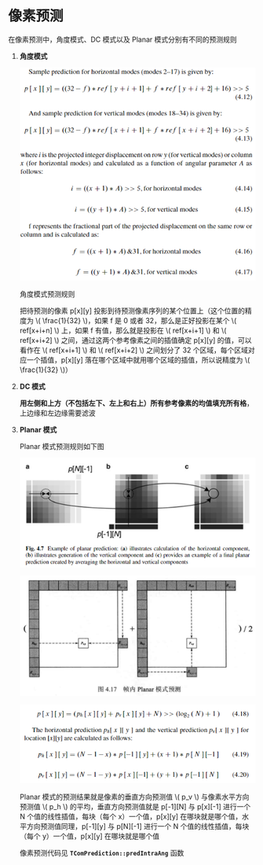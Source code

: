 # 像素预测

在像素预测中，角度模式、DC 模式以及 Planar 模式分别有不同的预测规则

1. **角度模式**

   ![%E5%83%8F%E7%B4%A0%E9%A2%84%E6%B5%8B%201663ac0299274402aedf550885e7c58f/Untitled.png](markdown_images/Untitled-1604935092873.png)

   角度模式预测规则

   把待预测的像素 p[x]\[y] 投影到待预测像素序列的某个位置上（这个位置的精度为 \\( \frac{1}{32} \\)，如果 f 是 0 或者 32，那么是正好投影在某个 \\( ref[x+i+n] \\) 上，如果 f 有值，那么就是投影在 \\( ref[x+i+1] \\) 和 \\( ref[x+i+2] \\) 之间，通过这两个参考像素之间的插值确定 p[x]\[y] 的值，可以看作在 \\( ref[x+i+1] \\) 和 \\( ref[x+i+2] \\) 之间划分了 32 个区域，每个区域对应一个插值，p[x]\[y] 落在哪个区域中就用哪个区域的插值，所以说精度为 \\( \frac{1}{32} \\)）

2. **DC 模式**

   **用左侧和上方（不包括左下、左上和右上）所有参考像素的均值填充所有格**，上边缘和左边缘需要滤波

3. **Planar 模式**

   Planar 模式预测规则如下图

   ![%E5%83%8F%E7%B4%A0%E9%A2%84%E6%B5%8B%201663ac0299274402aedf550885e7c58f/Untitled%201.png](markdown_images/Untitled%201-1604935092873.png)

   ![%E5%83%8F%E7%B4%A0%E9%A2%84%E6%B5%8B%201663ac0299274402aedf550885e7c58f/Untitled%202.png](markdown_images/Untitled%202-1604935092873.png)

   ![%E5%83%8F%E7%B4%A0%E9%A2%84%E6%B5%8B%201663ac0299274402aedf550885e7c58f/Untitled%203.png](markdown_images/Untitled%203-1604935092873.png)

   

   Planar 模式的预测结果就是像素的垂直方向预测值 \\( p_v \\) 与像素水平方向预测值 \\( p_h \\) 的平均，垂直方向预测值就是 p[-1]\[N] 与 p[x]\[-1] 进行一个 N 个值的线性插值，每块（每个 x）一个值，p[x]\[y] 在哪块就是哪个值，水平方向预测值同理，p[-1]\[y] 与 p[N]\[-1]  进行一个 N 个值的线性插值，每块（每个 y）一个值，p[x]\[y] 在哪块就是哪个值
   
   像素预测代码见 **`TComPrediction::predIntraAng`** 函数